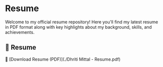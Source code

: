 # Resume
Welcome to my official resume repository! Here you'll find my latest resume in PDF format along with key highlights about my background, skills, and achievements.
## 📄 Resume

🔗 [Download Resume (PDF)](./Dhriti Mittal - Resume.pdf)
